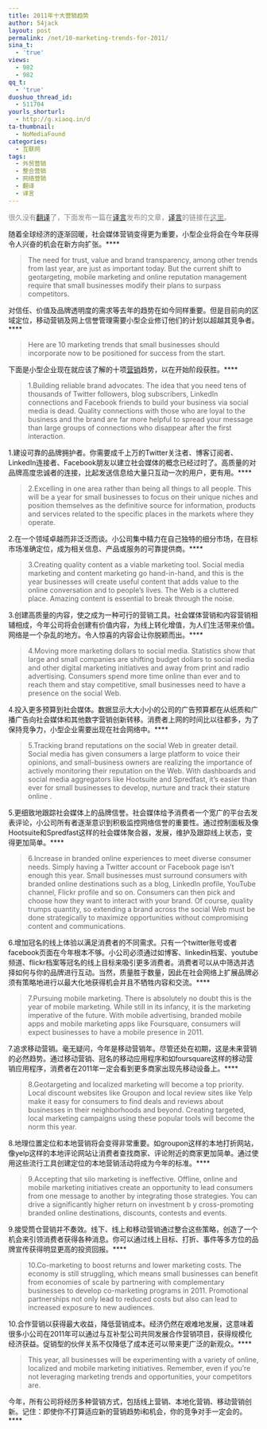 ```yaml
---
title: 2011年十大营销趋势
author: 54jack
layout: post
permalink: /net/10-marketing-trends-for-2011/
sina_t:
  - 'true'
views:
  - 982
  - 982
qq_t:
  - 'true'
duoshuo_thread_id:
  - 511704
yourls_shorturl:
  - http://g.xiaoq.in/d
ta-thumbnail:
  - NoMediaFound
categories:
  - 互联网
tags:
  - 外贸营销
  - 整合营销
  - 网络营销
  - 翻译
  - 译言
---
```

<span style="color: #888888;">很久没有<span class='wp_keywordlink_affiliate'><a href="http://blog.xiaoq.in/tag/%e7%bf%bb%e8%af%91/" title="查看翻译中的全部文章" target="_blank">翻译</a></span>了，下面发布一篇在<span class='wp_keywordlink_affiliate'><a href="http://blog.xiaoq.in/tag/%e8%af%91%e8%a8%80/" title="查看译言中的全部文章" target="_blank">译言</a></span>发布的文章，<span class='wp_keywordlink_affiliate'><a href="http://blog.xiaoq.in/tag/%e8%af%91%e8%a8%80/" title="查看译言中的全部文章" target="_blank">译言</a></span>的链接在</span><a href="http://article.yeeyan.org/view/54jack/166417?utm_source=54jack.com&utm_medium=yeeyan&utm_campaign=yeezhe" target="_blank"><span style="color: #888888;">这里</span></a><span style="color: #888888;">。</span>

随着全球经济的逐渐回暖，社会媒体营销变得更为重要，小型企业将会在今年获得令人兴奋的机会在新方向扩张。****

> The need for trust, value and brand transparency, among other trends from last year, are just as important today. But the current shift to geotargeting, mobile marketing and online reputation management require that small businesses modify their plans to surpass competitors.

对信任、价值及品牌透明度的需求等去年的趋势在如今同样重要。但是目前向的区域定位，移动营销及网上信誉管理需要小型企业修订他们的计划以超越其竞争者。****

> Here are 10 marketing trends that small businesses should incorporate now to be positioned for success from the start.

下面是小型企业现在就应该了解的十项<a href="http://g.xiaoq.in/" target="_blank">营销</a>趋势，以在开始阶段获胜。****

> 1.Building reliable brand advocates. The idea that you need tens of thousands of Twitter followers, blog subscribers, LinkedIn connections and Facebook friends to build your business via social media is dead. Quality connections with those who are loyal to the business and the brand are far more helpful to spread your message than large groups of connections who disappear after the first interaction.

1.建设可靠的品牌拥护者。你需要成千上万的Twitter关注者、博客订阅者、LinkedIn连接者、Facebook朋友以建立社会媒体的概念已经过时了。高质量的对品牌高度忠诚者的连接，比起发送信息给大量只互动一次的用户，更有用。****

> 2.Excelling in one area rather than being all things to all people. This will be a year for small businesses to focus on their unique niches and position themselves as the definitive source for information, products and services related to the specific places in the markets where they operate.

2.在一个领域卓越而非泛泛而谈。小公司集中精力在自己独特的细分市场，在目标市场准确定位，成为相关信息、产品或服务的可靠提供商。****

> 3.Creating quality content as a viable marketing tool. Social media marketing and content marketing go hand-in-hand, and this is the year businesses will create useful content that adds value to the online conversation and to people&#8217;s lives. The Web is a cluttered place. Amazing content is essential to break through the noise.

3.创建高质量的内容，使之成为一种可行的营销工具。社会媒体营销和内容营销相辅相成，今年公司将会创建有价值内容，为线上转化增值，为人们生活带来价值。网络是一个杂乱的地方。令人惊喜的内容会让你脱颖而出。****

> 4.Moving more marketing dollars to social media. Statistics show that large and small companies are shifting budget dollars to social media and other digital marketing initiatives and away from print and radio advertising. Consumers spend more time online than ever and to reach them and stay competitive, small businesses need to have a presence on the social Web.

4.投入更多预算到社会媒体。数据显示大大小小的公司的广告预算都在从纸质和广播广告向社会媒体和其他数字营销创新转移。消费者上网的时间比以往都多，为了保持竞争力，小型企业需要出现在社会网络中。****

> 5.Tracking brand reputations on the social Web in greater detail. Social media has given consumers a large platform to voice their opinions, and small-business owners are realizing the importance of actively monitoring their reputation on the Web. With dashboards and social media aggregators like Hootsuite and Spredfast, it&#8217;s easier than ever for small businesses to develop, nurture and track their stature online .

5.更细致地跟踪社会媒体上的品牌信誉。社会媒体给予消费者一个宽广的平台去发表评论，小公司所有者逐渐意识到积极监控网络信誉的重要性。通过控制面板及像Hootsuite和Spredfast这样的社会媒体聚合器，发展，维护及跟踪线上状态，变得更加简单。****

> 6.Increase in branded online experiences to meet diverse consumer needs. Simply having a Twitter account or Facebook page isn&#8217;t enough this year. Small businesses must surround consumers with branded online destinations such as a blog, LinkedIn profile, YouTube channel, Flickr profile and so on. Consumers can then pick and choose how they want to interact with your brand. Of course, quality trumps quantity, so extending a brand across the social Web must be done strategically to maximize opportunities without compromising content and communications.

6.增加冠名的线上体验以满足消费者的不同需求。只有一个twitter账号或者facebook页面在今年根本不够。小公司必须通过如博客、linkedin档案、youtube频道、flickr档案等冠名的线上目标来吸引更多消费者。消费者可以从中筛选并选择如何与你的品牌进行互动。当然，质量胜于数量，因此在社会网络上扩展品牌必须有策略地进行以最大化地获得机会并且不牺牲内容和交流。****

> 7.Pursuing mobile marketing. There is absolutely no doubt this is the year of mobile marketing. While still in its infancy, it is the marketing imperative of the future. With mobile advertising, branded mobile apps and mobile marketing apps like Foursquare, consumers will expect businesses to have a mobile presence in 2011.

7.追求移动营销。毫无疑问，今年是移动营销年。尽管还处在初期，这是未来营销的必然趋势。通过移动营销、冠名的移动应用程序和如foursquare这样的移动营销应用程序，消费者在2011年一定会看到更多商家出现先移动设备上。****

> 8.Geotargeting and localized marketing will become a top priority. Local discount websites like Groupon and local review sites like Yelp make it easy for consumers to find deals and reviews about businesses in their neighborhoods and beyond. Creating targeted, local marketing campaigns using these popular tools will become the norm this year.

8.地理位置定位和本地营销将会变得非常重要。如groupon这样的本地打折网站，像yelp这样的本地评论网站让消费者查找商家、评论附近的商家更加简单。通过使用这些流行工具创建定位的本地营销活动将成为今年的标准。****

> 9.Accepting that silo marketing is ineffective. Offline, online and mobile marketing initiatives create an opportunity to lead consumers from one message to another by integrating those strategies. You can drive a significantly higher return on investment b y cross-promoting branded online destinations, discounts, contests and events.

9.接受筒仓营销并不奏效。线下、线上和移动营销通过整合这些策略，创造了一个机会来引领消费者获得各种消息。你可以通过线上目标、打折、事件等多方位的品牌宣传获得明显更高的投资回报。****

> 10.Co-marketing to boost returns and lower marketing costs. The economy is still struggling, which means small businesses can benefit from economies of scale by partnering with complementary businesses to develop co-marketing programs in 2011. Promotional partnerships not only lead to reduced costs but also can lead to increased exposure to new audiences.

10.合作营销以获得最大收益，降低营销成本。经济仍然在艰难地发展，这意味着很多小公司在2011年可以通过与互补型公司共同发展合作营销项目，获得规模化经济获益。促销型的伙伴关系不仅降低了成本还可以带来更广泛的新观众。****

> This year, all businesses will be experimenting with a variety of online, localized and mobile marketing initiatives. Remember, even if you&#8217;re not leveraging marketing trends and opportunities, your competitors are.

今年，所有公司将经历多种营销方式，包括线上营销、本地化营销、移动营销创新。记住：即使你不打算适应新的营销趋势i和机会，你的竞争对手一定会的。****